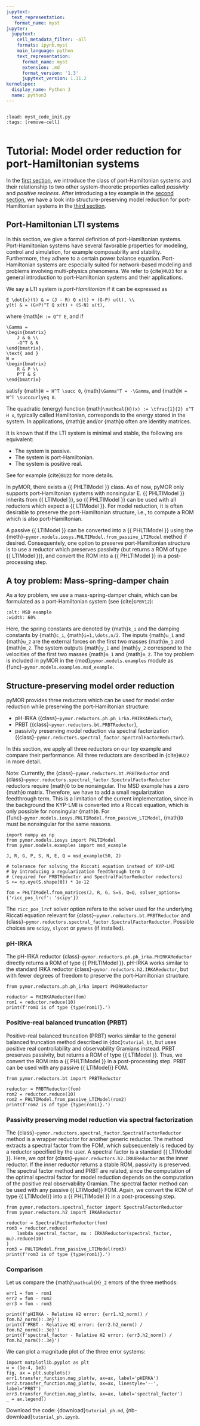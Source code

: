 ```yaml
---
jupytext:
  text_representation:
   format_name: myst
jupyter:
  jupytext:
    cell_metadata_filter: -all
    formats: ipynb,myst
    main_language: python
    text_representation:
      format_name: myst
      extension: .md
      format_version: '1.3'
      jupytext_version: 1.11.2
kernelspec:
  display_name: Python 3
  name: python3
---
```


```{try_on_binder}
```

```{code-cell}
:load: myst_code_init.py
:tags: [remove-cell]


```

# Tutorial: Model order reduction for port-Hamiltonian systems

In the [first section](#port-hamiltonian-lti-systems), we introduce the class of
port-Hamiltonian systems and their relationship to two other system-theoretic properties called
*passivity* and *positive realness*. After introducing a toy example in
the [second section](#a-toy-problem-mass-spring-damper-chain), we
have a look into structure-preserving model reduction for port-Hamiltonian systems
in the [third section](#structure-preserving-model-order-reduction).

## Port-Hamiltonian LTI systems

In this section, we give a formal definition of port-Hamiltonian systems.
Port-Hamiltonian systems have several favorable properties for modeling, control and
simulation, for example composability and stability. Furthermore, they adhere to a
certain power balance equation. Port-Hamiltonian systems are especially suited for
network-based modeling and problems involving multi-physics phenomena. We refer to {cite}`MU23`
for a general introduction to port-Hamiltonian systems and their applications.

We say a LTI system is *port-Hamiltonian* if it can be expressed as

```{math}
E \dot{x}(t) & = (J - R) Q x(t) + (G-P) u(t), \\
y(t) & = (G+P)^T Q x(t) + (S-N) u(t),
```

where {math}`H := Q^T E`, and if

```{math}
\Gamma =
\begin{bmatrix}
    J & G \\
    -G^T & N
\end{bmatrix},
\text{ and }
W =
\begin{bmatrix}
    R & P \\
    P^T & S
\end{bmatrix}
```

satisfy
{math}`H = H^T \succ 0`,
{math}`\Gamma^T = -\Gamma`, and
{math}`W = W^T \succcurlyeq 0`.

The quadratic (energy) function {math}`\mathcal{H}(x) := \tfrac{1}{2} x^T H x`,
typically called Hamiltonian, corresponds to the energy stored in the system. In
applications, {math}`E` and/or {math}`Q` often are identity matrices.

It is known that if the LTI system is minimal and stable, the following are equivalent:

- The system is passive.
- The system is port-Hamiltonian.
- The system is positive real.

See for example {cite}`BU22` for more details.

In pyMOR, there exists a {{ PHLTIModel }} class. As of now, pyMOR only supports
port-Hamiltonian systems with nonsingular E. {{ PHLTIModel }} inherits from
{{ LTIModel }}, so {{ PHLTIModel }} can be used with all reductors which expect
a {{ LTIModel }}. For model reduction, it is often desirable to preserve the
port-Hamiltonian structure, i.e., to compute a ROM which is also port-Hamiltonian.

A passive {{ LTIModel }} can be converted into a {{ PHLTIModel }} using
the {meth}`~pymor.models.iosys.PHLTIModel.from_passive_LTIModel` method if desired.
Consequentely, one option to preserve port-Hamiltonian structure is to use a reductor
which preserves passivity (but returns a ROM of type {{ LTIModel }}), and convert the
ROM into a {{ PHLTIModel }} in a post-processing step.

## A toy problem: Mass-spring-damper chain

As a toy problem, we use a mass-spring-damper chain, which can be formulated
as a port-Hamiltonian system (see {cite}`GPBV12`):

```{image} msd_example.svg
:alt: MSD example
:width: 60%
```

Here, the spring constants are denoted by {math}`k_i` and the damping constants by
{math}`c_i`, {math}`i=1,\dots,n/2`.
The inputs {math}`u_1` and {math}`u_2` are the external forces on the first two
masses {math}`m_1` and {math}`m_2`. The system outputs {math}`y_1` and {math}`y_2`
correspond to the velocities of the first two masses {math}`m_1` and {math}`m_2`.
The toy problem is included in pyMOR in the {mod}`pymor.models.examples` module as
{func}`~pymor.models.examples.msd_example`.

## Structure-preserving model order reduction

pyMOR provides three reductors which can be used for model order reduction
while preserving the port-Hamiltonian structure:

- pH-IRKA ({class}`~pymor.reductors.ph.ph_irka.PHIRKAReductor`),
- PRBT ({class}`~pymor.reductors.bt.PRBTReductor`),
- passivity preserving model reduction via spectral factorization
  ({class}`~pymor.reductors.spectral_factor.SpectralFactorReductor`).

In this section, we apply all three reductors on our toy example and compare
their performance. All three reductors are described in {cite}`BU22` in more detail.

Note: Currently, the {class}`~pymor.reductors.bt.PRBTReductor` and
{class}`~pymor.reductors.spectral_factor.SpectralFactorReductor` reductors require
{math}`D` to be nonsingular. The MSD example has a zero {math}`D` matrix. Therefore,
we have to add a small regularization feedthrough term. This is a limitation of the
current implementation, since in the background the KYP-LMI is converted
into a Riccati equation, which is only possible for nonsingular {math}`D`.
For {func}`~pymor.models.iosys.PHLTIModel.from_passive_LTIModel`, {math}`D` must be
nonsingular for the same reasons.

```{code-cell}
import numpy as np
from pymor.models.iosys import PHLTIModel
from pymor.models.examples import msd_example

J, R, G, P, S, N, E, Q = msd_example(50, 2)

# tolerance for solving the Riccati equation instead of KYP-LMI
# by introducing a regularization feedthrough term D
# (required for PRBTReductor and SpectralFactorReductor reductors)
S += np.eye(S.shape[0]) * 1e-12

fom = PHLTIModel.from_matrices(J, R, G, S=S, Q=Q, solver_options={'ricc_pos_lrcf': 'scipy'})
```

The `ricc_pos_lrcf` solver option refers to the solver used for the underlying
Riccati equation relevant for {class}`~pymor.reductors.bt.PRBTReductor` and
{class}`~pymor.reductors.spectral_factor.SpectralFactorReductor`. Possible choices are
`scipy`, `slycot` or `pymess` (if installed).

### pH-IRKA

The pH-IRKA reductor {class}`~pymor.reductors.ph.ph_irka.PHIRKAReductor` directly returns
a ROM of type {{ PHLTIModel }}. pH-IRKA works similar to the standard IRKA reductor
{class}`~pymor.reductors.h2.IRKAReductor`, but with fewer degrees of freedom to preserve
the port-Hamiltonian structure.

```{code-cell}
from pymor.reductors.ph.ph_irka import PHIRKAReductor

reductor = PHIRKAReductor(fom)
rom1 = reductor.reduce(10)
print(f'rom1 is of type {type(rom1)}.')
```

### Positive-real balanced truncation (PRBT)

Positive-real balanced truncation (PRBT) works similar to the general balanced truncation
method described in {doc}`tutorial_bt`, but uses positive real controllability
and observability Gramians instead. PRBT preserves passivity, but returns a ROM
of type {{ LTIModel }}. Thus, we convert the ROM into a {{ PHLTIModel }} in a
post-processing step. PRBT can be used with any passive {{ LTIModel}} FOM.

```{code-cell}
from pymor.reductors.bt import PRBTReductor

reductor = PRBTReductor(fom)
rom2 = reductor.reduce(10)
rom2 = PHLTIModel.from_passive_LTIModel(rom2)
print(f'rom2 is of type {type(rom1)}.')
```

### Passivity preserving model reduction via spectral factorization

The {class}`~pymor.reductors.spectral_factor.SpectralFactorReductor` method
is a wrapper reductor for another generic reductor. The method extracts a
spectral factor from the FOM, which subsequentely is reduced by a reductor
specified by the user. A spectral factor is a standard {{ LTIModel }}. Here, we opt
for {class}`~pymor.reductors.h2.IRKAReductor` as the inner reductor. If the inner
reductor returns a stable ROM, passivity is preserved.
The spectral factor method and PRBT are related, since the computation of
the optimal spectral factor for model reduction depends on the computation of
the positive real observability Gramian. The spectral factor method can be used with
any passive {{ LTIModel}} FOM. Again, we convert the ROM of type {{ LTIModel}} into a
{{ PHLTIModel }} in a post-processing step.

```{code-cell}
from pymor.reductors.spectral_factor import SpectralFactorReductor
from pymor.reductors.h2 import IRKAReductor

reductor = SpectralFactorReductor(fom)
rom3 = reductor.reduce(
    lambda spectral_factor, mu : IRKAReductor(spectral_factor, mu).reduce(10)
)
rom3 = PHLTIModel.from_passive_LTIModel(rom3)
print(f'rom3 is of type {type(rom1)}.')
```

### Comparison

Let us compare the {math}`\mathcal{H}_2` errors of the three methods:

```{code-cell}
err1 = fom - rom1
err2 = fom - rom2
err3 = fom - rom3

print(f'pHIRKA - Relative H2 error: {err1.h2_norm() / fom.h2_norm():.3e}')
print(f'PRBT - Relative H2 error: {err2.h2_norm() / fom.h2_norm():.3e}')
print(f'spectral_factor - Relative H2 error: {err3.h2_norm() / fom.h2_norm():.3e}')
```

We can plot a magnitude plot of the three error systems:

```{code-cell}
import matplotlib.pyplot as plt
w = (1e-4, 1e3)
fig, ax = plt.subplots()
err1.transfer_function.mag_plot(w, ax=ax, label='pHIRKA')
err2.transfer_function.mag_plot(w, ax=ax, linestyle='--', label='PRBT')
err3.transfer_function.mag_plot(w, ax=ax, label='spectral_factor')
_ = ax.legend()
```

Download the code:
{download}`tutorial_ph.md`,
{nb-download}`tutorial_ph.ipynb`.
